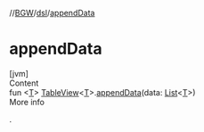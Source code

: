 //[BGW](../../index.md)/[dsl](index.md)/[appendData](append-data.md)



# appendData  
[jvm]  
Content  
fun <[T](append-data.md)> [TableView](../tools.aqua.bgw.elements.uielements/-table-view/index.md)<[T](append-data.md)>.[appendData](append-data.md)(data: [List](https://kotlinlang.org/api/latest/jvm/stdlib/kotlin.collections/-list/index.html)<[T](append-data.md)>)  
More info  


.

  



